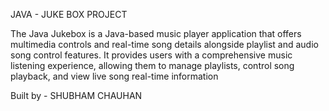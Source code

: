 JAVA - JUKE BOX PROJECT

The Java Jukebox is a Java-based music player application that offers multimedia controls and real-time song details alongside playlist and audio song control features. It provides users with a comprehensive music listening experience, allowing them to manage playlists, control song playback, and view live song real-time information


Built by - SHUBHAM CHAUHAN